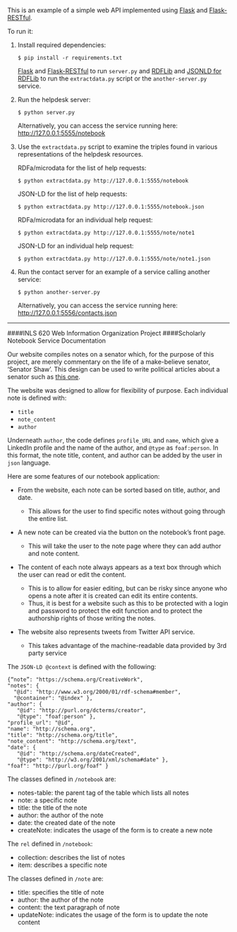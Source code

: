 This is an example of a simple web API implemented using
[Flask](http://flask.pocoo.org/) and
[Flask-RESTful](http://flask-restful.readthedocs.org/en/latest/).

To run it:

1. Install required dependencies:
   ```
   $ pip install -r requirements.txt
   ``` 
   [Flask](http://flask.pocoo.org/docs/0.10/installation/#installation)
   and
   [Flask-RESTful](http://flask-restful.readthedocs.org/en/latest/installation.html) to run `server.py` 
   and [RDFLib](http://rdflib.readthedocs.org/en/latest/) and [JSONLD for RDFLib](https://github.com/RDFLib/rdflib-jsonld) to run the `extractdata.py` script or the `another-server.py` service.

2. Run the helpdesk server:
   ```
   $ python server.py
   ```
   Alternatively, you can access the service running here: http://127.0.0.1:5555/notebook
   
3. Use the `extractdata.py` script to examine the triples found in various representations of the helpdesk resources.
   
   RDFa/microdata for the list of help requests:
   ```
   $ python extractdata.py http://127.0.0.1:5555/notebook
   ```
   JSON-LD for the list of help requests:
   ```
   $ python extractdata.py http://127.0.0.1:5555/notebook.json
   ```
   RDFa/microdata for an individual help request:
   ```
   $ python extractdata.py http://127.0.0.1:5555/note/note1
   ```
   JSON-LD for an individual help request:
   ```
   $ python extractdata.py http://127.0.0.1:5555/note/note1.json
   ```

4. Run the contact server for an example of a service calling another service:
   ```
   $ python another-server.py
   ```

   Alternatively, you can access the service running here: http://127.0.0.1:5556/contacts.json

--------------------------------------------------------------------------------------------------------

####INLS 620 Web Information Organization Project
####Scholarly Notebook Service Documentation

Our website compiles notes on a senator which, for the purpose of this project, are merely commentary on the life of a make-believe senator, ‘Senator Shaw’. This design can be used to write political articles about a senator such as [this one](http://bobgrahamnow.com/).


The website was designed to allow for flexibility of purpose. Each individual note is defined with:
- `title`
- `note_content`
- `author`


Underneath `author`, the code defines `profile_URL` and `name`, which give a LinkedIn profile and the name of the author, and `@type` as `foaf:person`. In this format, the note title, content, and author can be added by the user in `json` language.


Here are some features of our notebook application:
- From the website, each note can be sorted based on title, author, and date.  
    - This allows for the user to find specific notes without going through the entire list.  

- A new note can be created via the button on the notebook’s front page.  
    - This will take the user to the note page where they can add author and note content.

- The content of each note always appears as a text box through which the user can read or edit the content.  
    - This is to allow for easier editing, but can be risky since anyone who opens a note after it is created  can edit its entire contents.
    - Thus, it is best for a website such as this to be protected with a login and password to protect the edit function and to protect the authorship rights of those writing the notes.

- The website also represents tweets from Twitter API service.
    - This takes advantage of the machine-readable data provided by 3rd party service


The `JSON-LD @context` is defined with the following:
```
{“note”: "https://schema.org/CreativeWork",
"notes": {
  "@id": "http://www.w3.org/2000/01/rdf-schema#member",
  "@container": "@index" },
"author": {
   "@id": "http://purl.org/dcterms/creator",
   "@type": "foaf:person" },
"profile_url": "@id",
"name": "http://schema.org",
"title": "http://schema.org/title",
"note_content": "http://schema.org/text",
"date": {
   "@id": "http://schema.org/dateCreated",
   "@type": "http://w3.org/2001/xml/schema#date" },
"foaf": "http://purl.org/foaf" }
```


The classes defined in `/notebook` are:
* notes-table: the parent tag of the table which lists all notes
* note: a specific note
* title: the title of the note
* author: the author of the note
* date: the created date of the note
* createNote: indicates the usage of the form is to create a new note


The `rel` defined in `/notebook`:
* collection: describes the list of notes
* item: describes a specific note

                        
The classes defined in `/note` are:
* title: specifies the title of note
* author: the author of the note
* content: the text paragraph of note
* updateNote: indicates the usage of the form is to update the note content

